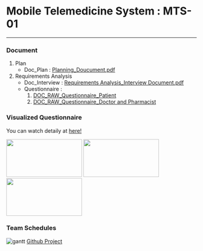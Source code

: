 # Mobile Telemedicine System : MTS-01
---
### Document
1. Plan
    - Doc_Plan : [Planning_Doucument.pdf](https://github.com/ndo04343/KNUSD-20202-09/blob/master/Doc/Plan/계획서_최종.pdf)
2. Requirements Analysis
    - Doc_Interview : [Requirements Analysis_Interview Document.pdf](https://github.com/ndo04343/KNUSD-20202-09/blob/master/Doc/Requirements%20Analysis/Interview/RA_Interview.pdf)
    - Questionnaire : 
        1. [DOC_RAW_Questionnaire_Patient](https://github.com/ndo04343/KNUSD-20202-09/blob/master/Doc/Requirements%20Analysis/Questionnaire/설문조사_환자_RAW_DATA%202.xlsx)
        2. [DOC_RAW_Questionnaire_Doctor and Pharmacist](https://github.com/ndo04343/KNUSD-20202-09/blob/master/Doc/Requirements%20Analysis/Questionnaire/설문조사_의료진_RAW_DATA.xlsx)
        
### Visualized Questionnaire
You can watch detaily at [here!](https://github.com/ndo04343/KNUSD-20202-09/tree/master/Doc/Requirements%20Analysis/Questionnaire)

<div>
    <img src="https://github.com/ndo04343/KNUSD-20202-09/blob/master/Doc/Requirements%20Analysis/Questionnaire/Q_Visualized_P/스크린샷%202020-09-17%20오후%205.35.40.png?raw=true" width="200" height="100"></img>
    <img src="https://github.com/ndo04343/KNUSD-20202-09/blob/master/Doc/Requirements%20Analysis/Questionnaire/Q_Visualized_P/스크린샷%202020-09-17%20오후%205.35.45.png?raw=true" width="200" height="100"></img>
    <img src="https://github.com/ndo04343/KNUSD-20202-09/blob/master/Doc/Requirements%20Analysis/Questionnaire/Q_Visualized_P/스크린샷%202020-09-17%20오후%205.35.51.png?raw=true" width="200" height="100"></img>
</div>

### Team Schedules
![gantt](https://github.com/ndo04343/KNUSD-20202-09/blob/master/Doc/Plan/gantt_init.png)
[Github Project](https://github.com/ndo04343/KNUSD-20202-09/projects/3)

